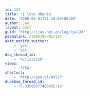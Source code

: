 ```yaml
---
id: 134
title: 'I love Ubuntu'
date: '2006-06-01T21:10:00+08:00'
author: Jay
layout: post
guid: 'http://ijay.net.cn/log/?p=134'
permalink: /2006/06/01/134
aktt_notify_twitter:
    - 'yes'
    - 'yes'
dsq_thread_id:
    - '4271232559'
views:
    - '3754'
shorturl:
    - 'http://goo.gl/U4lJP'
duoshuo_thread_id:
    - '6.3356037746603E+18'
---
```


<br />